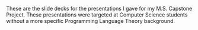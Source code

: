 These are the slide decks for the presentations I gave for my M.S. Capstone Project. These presentations were targeted at Computer Science students without a more specific Programming Language Theory background.
